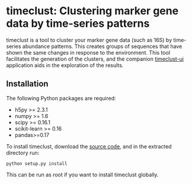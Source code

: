 # timeclust: Clustering marker gene data by time-series patterns
timeclust is a tool to cluster your marker gene data (such as 16S) by time-series abundance patterns. This creates groups of sequences that have shown the same changes in response to the environment. This tool facilitates the generation of the clusters, and the companion [timeclust-ui](https://github.com/beiko-lab/timeclust-ui) application aids in the exploration of the results.

## Installation
The following Python packages are required:
- h5py >= 2.3.1
- numpy >= 1.6
- scipy >= 0.16.1
- scikit-learn >= 0.16
- pandas>=0.17

To install timeclust, download the [source code](https://github.com/beiko-lab/timeclust/archive/master.zip), and in the extracted directory run:
```
python setup.py install
```
This can be run as root if you want to install timeclust globally.

